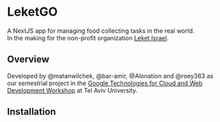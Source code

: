 # LeketGO

A NextJS app for managing food collecting tasks in the real world.<br>
In the making for the non-profit organization [Leket Israel](https://www.leket.org/en/).

## Overview

Developed by @matanwilchek, @bar-amir, @Alonation and @roey383 as our semestrial project in the [Google Technologies for Cloud and Web Development Workshop](https://sites.google.com/site/cloudweb18b/) at Tel Aviv University.

## Installation
